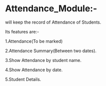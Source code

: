 # Attendance_Module:-
will keep the record of Attendance of Students.

Its features are:-

1.Attendance(To be marked)

2.Attendance Summary(Between two dates).

3.Show Attendance by student name.

4.Show Attendance by date.

5.Student Details.

